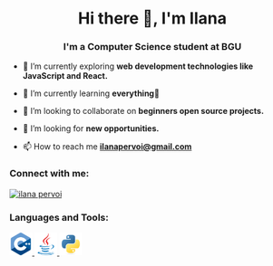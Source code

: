 <h1 align="center">Hi there 👋, I'm Ilana</h1>
<h3 align="center">I'm a Computer Science student at BGU</h3>

- 🔭 I’m currently exploring **web development technologies like JavaScript and React.**

- 🌱 I’m currently learning **everything**🤣

- 👯 I’m looking to collaborate on **beginners open source projects.**

- 🤝 I’m looking for **new opportunities.**

- 📫 How to reach me **ilanapervoi@gmail.com**

<h3 align="left">Connect with me:</h3>
<p align="left">
<a href="https://linkedin.com/in/ilana pervoi" target="blank"><img align="center" src="https://cdn.jsdelivr.net/npm/simple-icons@3.0.1/icons/linkedin.svg" alt="ilana pervoi" height="30" width="40" /></a>
</p>

<h3 align="left">Languages and Tools:</h3>
<p align="left"> <a href="https://www.w3schools.com/cpp/" target="_blank"> <img src="https://raw.githubusercontent.com/devicons/devicon/master/icons/cplusplus/cplusplus-original.svg" alt="cplusplus" width="40" height="40"/> </a> <a href="https://www.java.com" target="_blank"> <img src="https://raw.githubusercontent.com/devicons/devicon/master/icons/java/java-original.svg" alt="java" width="40" height="40"/> </a> <a href="https://www.python.org" target="_blank"> <img src="https://raw.githubusercontent.com/devicons/devicon/master/icons/python/python-original.svg" alt="python" width="40" height="40"/> </a> </p>
